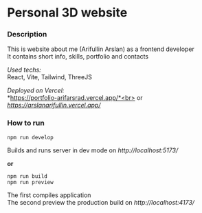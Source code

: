 # Personal 3D website

### Description

This is website about me (Arifullin Arslan) as a frontend developer<br>
It contains short info, skills, portfolio and contacts

*Used techs:*<br>
React, Vite, Tailwind, ThreeJS

*Deployed on Vercel:*<br>
*https://portfolio-arifarsrad.vercel.app/*<br>
or<br>
*https://arslanarifullin.vercel.app/*

### How to run

    npm run develop

Builds and runs server in dev mode on *http://localhost:5173/*

**or**

    npm run build
    npm run preview

The first compiles application<br>
The second preview the production build on *http://localhost:4173/*


